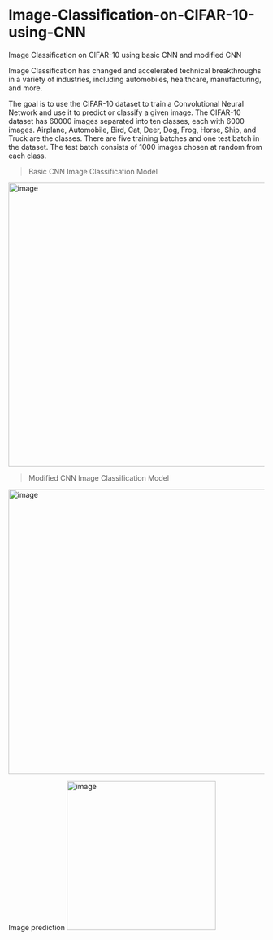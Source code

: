 # Image-Classification-on-CIFAR-10-using-CNN
Image Classification on CIFAR-10 using basic CNN and modified CNN

Image Classification has changed and accelerated technical breakthroughs in a variety of industries, including automobiles, healthcare, manufacturing, and more.

The goal is to use the CIFAR-10 dataset to train a Convolutional Neural Network and use it to predict or classify a given image. The CIFAR-10 dataset has 60000 images separated into ten classes, each with 6000 images. Airplane, Automobile, Bird, Cat, Deer, Dog, Frog, Horse, Ship, and Truck are the classes. There are five training batches and one test batch in the dataset. The test batch consists of 1000 images chosen at random from each class. 

> Basic CNN Image Classification Model

<img width="557" alt="image" src="https://user-images.githubusercontent.com/101949683/184738521-830f4c74-3adc-411f-9e10-98061587855c.png">


> Modified CNN Image Classification Model

<img width="559" alt="image" src="https://user-images.githubusercontent.com/101949683/184738975-402b74a0-aeb6-4e91-a48b-035dd3b16010.png">

Image prediction
<img width="293" alt="image" src="https://user-images.githubusercontent.com/101949683/184739167-74c2b413-7184-424b-b8e0-3082f725c382.png">
